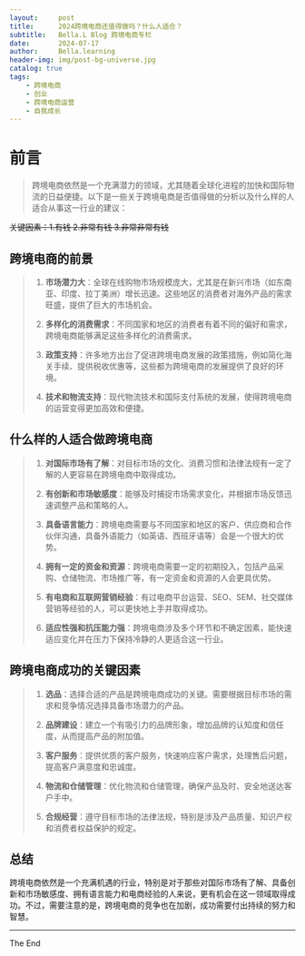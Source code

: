```yaml
---
layout:     post
title:      2024跨境电商还值得做吗？什么人适合？
subtitle:   Bella.L Blog 跨境电商专栏
date:       2024-07-17
author:     Bella.learning
header-img: img/post-bg-universe.jpg
catalog: true
tags:
    - 跨境电商
    - 创业
    - 跨境电商运营
    - 自我成长
---
```


<!-- This text will not appear in the browser window. -->

# 前言
>跨境电商依然是一个充满潜力的领域，尤其随着全球化进程的加快和国际物流的日益便捷。以下是一些关于跨境电商是否值得做的分析以及什么样的人适合从事这一行业的建议：

~~关键因素：1.有钱 2.非常有钱 3.非常非常有钱~~


## 跨境电商的前景

>1. **市场潜力大**：全球在线购物市场规模庞大，尤其是在新兴市场（如东南亚、印度、拉丁美洲）增长迅速。这些地区的消费者对海外产品的需求旺盛，提供了巨大的市场机会。
>
>2. **多样化的消费需求**：不同国家和地区的消费者有着不同的偏好和需求，跨境电商能够满足这些多样化的消费需求。
>
>3. **政策支持**：许多地方出台了促进跨境电商发展的政策措施，例如简化海关手续、提供税收优惠等，这些都为跨境电商的发展提供了良好的环境。
>
>4. **技术和物流支持**：现代物流技术和国际支付系统的发展，使得跨境电商的运营变得更加高效和便捷。

## 什么样的人适合做跨境电商

>1. **对国际市场有了解**：对目标市场的文化、消费习惯和法律法规有一定了解的人更容易在跨境电商中取得成功。
>
>2. **有创新和市场敏感度**：能够及时捕捉市场需求变化，并根据市场反馈迅速调整产品和策略的人。
>   
>3. **具备语言能力**：跨境电商需要与不同国家和地区的客户、供应商和合作伙伴沟通，具备外语能力（如英语、西班牙语等）会是一个很大的优势。
>
>4. **拥有一定的资金和资源**：跨境电商需要一定的初期投入，包括产品采购、仓储物流、市场推广等，有一定资金和资源的人会更具优势。
>
>5. **有电商和互联网营销经验**：有过电商平台运营、SEO、SEM、社交媒体营销等经验的人，可以更快地上手并取得成功。
>
>6. **适应性强和抗压能力强**：跨境电商涉及多个环节和不确定因素，能快速适应变化并在压力下保持冷静的人更适合这一行业。

## 跨境电商成功的关键因素

>1. **选品**：选择合适的产品是跨境电商成功的关键。需要根据目标市场的需求和竞争情况选择具备市场潜力的产品。
>
>2. **品牌建设**：建立一个有吸引力的品牌形象，增加品牌的认知度和信任度，从而提高产品的附加值。
>
>3. **客户服务**：提供优质的客户服务，快速响应客户需求，处理售后问题，提高客户满意度和忠诚度。
>
>4. **物流和仓储管理**：优化物流和仓储管理，确保产品及时、安全地送达客户手中。
>
>5. **合规经营**：遵守目标市场的法律法规，特别是涉及产品质量、知识产权和消费者权益保护的规定。

## 总结

跨境电商依然是一个充满机遇的行业，特别是对于那些对国际市场有了解、具备创新和市场敏感度、拥有语言能力和电商经验的人来说，更有机会在这一领域取得成功。不过，需要注意的是，跨境电商的竞争也在加剧，成功需要付出持续的努力和智慧。


***
The End
